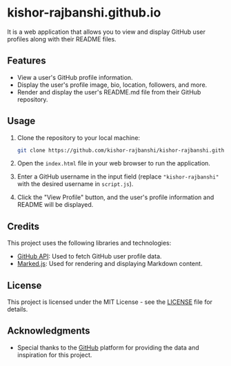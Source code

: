# kishor-rajbanshi.github.io

It is a web application that allows you to view and display GitHub user profiles along with their README files.

## Features

- View a user's GitHub profile information.
- Display the user's profile image, bio, location, followers, and more.
- Render and display the user's README.md file from their GitHub repository.

## Usage

1. Clone the repository to your local machine:

   ```bash
   git clone https://github.com/kishor-rajbanshi/kishor-rajbanshi.github.io.git
   ```

2. Open the `index.html` file in your web browser to run the application.

3. Enter a GitHub username in the input field (replace `"kishor-rajbanshi"` with the desired username in `script.js`).

4. Click the "View Profile" button, and the user's profile information and README will be displayed.

## Credits

This project uses the following libraries and technologies:

- [GitHub API](https://developer.github.com/v3/): Used to fetch GitHub user profile data.
- [Marked.js](https://marked.js.org/): Used for rendering and displaying Markdown content.

## License

This project is licensed under the MIT License - see the [LICENSE](LICENSE) file for details.

## Acknowledgments

- Special thanks to the [GitHub](https://github.com) platform for providing the data and inspiration for this project.
